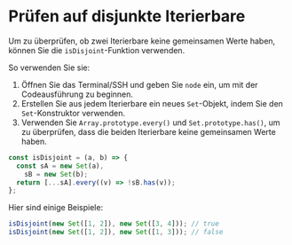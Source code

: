 # Prüfen auf disjunkte Iterierbare

Um zu überprüfen, ob zwei Iterierbare keine gemeinsamen Werte haben, können Sie die `isDisjoint`-Funktion verwenden.

So verwenden Sie sie:

1. Öffnen Sie das Terminal/SSH und geben Sie `node` ein, um mit der Codeausführung zu beginnen.
2. Erstellen Sie aus jedem Iterierbare ein neues `Set`-Objekt, indem Sie den `Set`-Konstruktor verwenden.
3. Verwenden Sie `Array.prototype.every()` und `Set.prototype.has()`, um zu überprüfen, dass die beiden Iterierbare keine gemeinsamen Werte haben.

```js
const isDisjoint = (a, b) => {
  const sA = new Set(a),
    sB = new Set(b);
  return [...sA].every((v) => !sB.has(v));
};
```

Hier sind einige Beispiele:

```js
isDisjoint(new Set([1, 2]), new Set([3, 4])); // true
isDisjoint(new Set([1, 2]), new Set([1, 3])); // false
```
